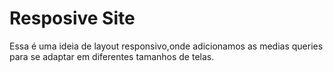 # Resposive Site
Essa é uma ideia de layout responsivo,onde adicionamos as medias queries para se adaptar em diferentes tamanhos de telas.
